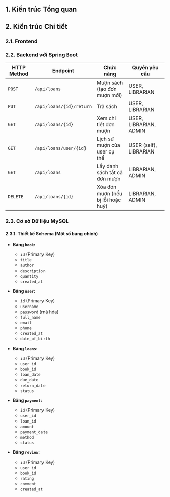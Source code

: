 
## 1. Kiến trúc Tổng quan

## 2. Kiến trúc Chi tiết

### 2.1. Frontend

### 2.2. Backend với Spring Boot
| HTTP Method | Endpoint                 | Chức năng                          | Quyền yêu cầu          |
| ----------- | ------------------------ | ---------------------------------- | ---------------------- |
| `POST`      | `/api/loans`             | Mượn sách (tạo đơn mượn mới)       | USER, LIBRARIAN        |
| `PUT`       | `/api/loans/{id}/return` | Trả sách                           | USER, LIBRARIAN        |
| `GET`       | `/api/loans/{id}`        | Xem chi tiết đơn mượn              | USER, LIBRARIAN, ADMIN |
| `GET`       | `/api/loans/user/{id}`   | Lịch sử mượn của user cụ thể       | USER (self), LIBRARIAN |
| `GET`       | `/api/loans`             | Lấy danh sách tất cả đơn mượn      | LIBRARIAN, ADMIN       |
| `DELETE`    | `/api/loans/{id}`        | Xóa đơn mượn (nếu bị lỗi hoặc huỷ) | LIBRARIAN, ADMIN       |

### 2.3. Cơ sở Dữ liệu MySQL

#### 2.3.1. Thiết kế Schema (Một số bảng chính)
- **Bảng `book`:**
    - `id` (Primary Key)
    - `title`
    - `author`
    - `description`
    - `quantity`
    - `created_at`

- **Bảng `user`:**
    - `id` (Primary Key)
    - `username`
    - `password` (mã hóa)
    - `full_name`
    - `email`
    - `phone`
    - `created_at`
    - `date_of_birth`

- **Bảng `loans`:**
    - `id` (Primary Key)
    - `user_id`
    - `book_id` 
    - `loan_date`
    - `due_date`
    - `return_date`
    - `status` 

- **Bảng `payment`:**
    - `id` (Primary Key)
    - `user_id`
    - `loan_id` 
    - `amount`
    - `payment_date`
    - `method`
    - `status` 

- **Bảng `review`:**
    - `id` (Primary Key)
    - `user_id`
    - `book_id` 
    - `rating`
    - `comment`
    - `created_at`

